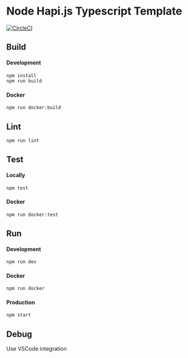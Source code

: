 # Node Hapi.js Typescript Template

[![CircleCI](https://circleci.com/gh/asmith60/node-hapi-typescript-template.svg?style=shield)](https://circleci.com/gh/asmith60/node-hapi-typescript-template)

## Build

#### Development

```bash
npm install
npm run build
```

#### Docker

```bash
npm run docker:build
```

## Lint

```bash
npm run lint
```

## Test

#### Locally

```bash
npm test
```

#### Docker

```bash
npm run docker:test
```

## Run

#### Development

```bash
npm run dev
```

#### Docker

```bash
npm run docker
```

#### Production

```bash
npm start
```

## Debug

Use VSCode integration
